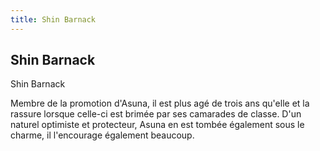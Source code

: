 ```yaml
---
title: Shin Barnack
---
```


Shin Barnack
------------

Shin Barnack


Membre de la promotion d'Asuna, il est plus agé de trois ans qu'elle et la rassure lorsque celle-ci est brimée par ses camarades de classe. D'un naturel optimiste et protecteur, Asuna en est tombée également sous le charme, il l'encourage également beaucoup.

